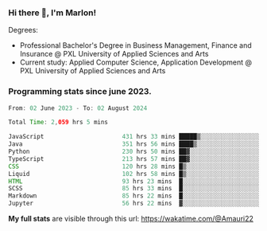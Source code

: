 
### Hi there 👋, I'm Marlon!

Degrees: 
- Professional Bachelor's Degree in Business Management, Finance and Insurance @ PXL University of Applied Sciences and Arts
- Current study: Applied Computer Science, Application Development @ PXL University of Applied Sciences and Arts

### Programming stats since june 2023.
<!--START_SECTION:waka-->

```java
From: 02 June 2023 - To: 02 August 2024

Total Time: 2,059 hrs 5 mins

JavaScript                      431 hrs 33 mins █████▒░░░░░░░░░░░░░░░░░░░   20.80 %
Java                            351 hrs 56 mins ████▒░░░░░░░░░░░░░░░░░░░░   16.97 %
Python                          230 hrs 50 mins ██▓░░░░░░░░░░░░░░░░░░░░░░   11.13 %
TypeScript                      213 hrs 57 mins ██▓░░░░░░░░░░░░░░░░░░░░░░   10.31 %
CSS                             120 hrs 28 mins █▒░░░░░░░░░░░░░░░░░░░░░░░   05.81 %
Liquid                          102 hrs 58 mins █▒░░░░░░░░░░░░░░░░░░░░░░░   04.96 %
HTML                            93 hrs 23 mins  █░░░░░░░░░░░░░░░░░░░░░░░░   04.50 %
SCSS                            85 hrs 33 mins  █░░░░░░░░░░░░░░░░░░░░░░░░   04.12 %
Markdown                        85 hrs 22 mins  █░░░░░░░░░░░░░░░░░░░░░░░░   04.12 %
Jupyter                         56 hrs 22 mins  ▓░░░░░░░░░░░░░░░░░░░░░░░░   02.72 %
```

<!--END_SECTION:waka-->
**My full stats** are visible through this url: https://wakatime.com/@Amauri22
